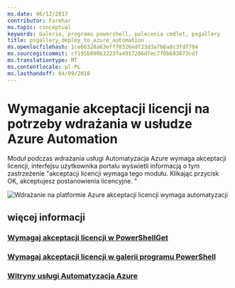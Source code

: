 ```yaml
---
ms.date: 06/12/2017
contributor: Farehar
ms.topic: conceptual
keywords: Galeria, programu powershell, polecenia cmdlet, psgallery
title: psgallery_deploy_to_azure_automation
ms.openlocfilehash: 1ce66328a63eff70326edf23d3a7b6a8c3fdf784
ms.sourcegitcommit: cf195b090b3223fa4917206dfec7f0b603873cdf
ms.translationtype: MT
ms.contentlocale: pl-PL
ms.lasthandoff: 04/09/2018
---
```

<a name="require-license-acceptance-on-deploy-to-azure-automation"></a>Wymaganie akceptacji licencji na potrzeby wdrażania w usłudze Azure Automation
===========================

Moduł podczas wdrażania usługi Automatyzacja Azure wymaga akceptacji licencji, interfejsu użytkownika portalu wyświetli informacją o tym zastrzeżenie "akceptacji licencji wymaga tego modułu. Klikając przycisk OK, akceptujesz postanowienia licencyjne. "


![Wdrażanie na platformie Azure akceptacji licencji wymaga automatyzacji](Images/DeployToAzureAutomationRequireLicenseAcceptanceDisclaimer.png)


## <a name="more-details"></a>więcej informacji
### <a name="require-license-acceptance-in-powershellgetpsgetmodulerequirelicenseacceptancemd"></a>[Wymagaj akceptacji licencji w PowerShellGet](../psget/module/RequireLicenseAcceptance.md)
### <a name="require-license-acceptance-in-powershell-gallerypsgalleryrequireslicenseacceptancemd"></a>[Wymagaj akceptacji licencji w galerii programu PowerShell](psgallery_requires_license_acceptance.md)
### <a name="azure-automation-websitehttpazuremicrosoftcomservicesautomation"></a>[Witryny usługi Automatyzacja Azure](http://azure.microsoft.com/services/automation/)